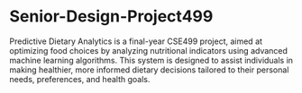 # Senior-Design-Project499
Predictive Dietary Analytics is a final-year CSE499 project, aimed at optimizing food choices by analyzing nutritional indicators using advanced machine learning algorithms. This system is designed to assist individuals in making healthier, more informed dietary decisions tailored to their personal needs, preferences, and health goals.
